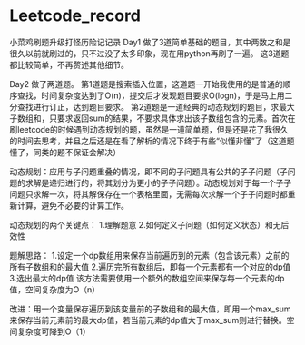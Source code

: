 # Leetcode_record
小菜鸡刷题升级打怪历险记记录
Day1
做了3道简单基础的题目，其中两数之和是很久以前就刷过的，只不过没了太多印象，现在用python再刷了一遍。
这3道题都比较简单，不再赘述其他细节。

Day2
做了两道题。
第1道题是搜索插入位置，这道题一开始我使用的是普通的顺序查找，时间复杂度达到了O(n)，提交后才发现题目要求O(logn)，于是马上用二分查找进行订正，达到题目要求。
第2道题是一道经典的动态规划的题目，求最大子数组和，只要求返回sum的结果，不要求具体求出该子数组包含的元素。首次在刷leetcode的时候遇到动态规划的题，虽然是一道简单题，但是还是花了我很久的时间去思考，并且之后还是在看了解析的情况下终于有些“似懂非懂”了（这道题懂了，同类的题不保证会解决）

动态规划：应用与子问题重叠的情况，即不同的子问题具有公共的子子问题（子问题的求解是递归进行的，将其划分为更小的子子问题）。动态规划对于每一个子子问题只求解一次，将其解保存在一个表格里面，无需每次求解一个子子问题时都重新计算，避免不必要的计算工作。

动态规划的两个关键点：
1.理解题意
2.如何定义子问题（如何定义状态）和无后效性

题解思路：
1.设定一个dp数组用来保存当前遍历到的元素（包含该元素）之前的所有子数组和的最大值
2.遍历完所有数组后，即每一个元素都有一个对应的dp值
3.选出最大的dp值
该方法需要使用一个额外的数组空间来保存每一个元素的dp值，空间复杂度为O（n）

改进：用一个变量保存遍历到该变量前的子数组和的最大值，即用一个max_sum来保存当前元素前的最大dp值，若当前元素的dp值大于max_sum则进行替换。空间复杂度可降到O（1）
